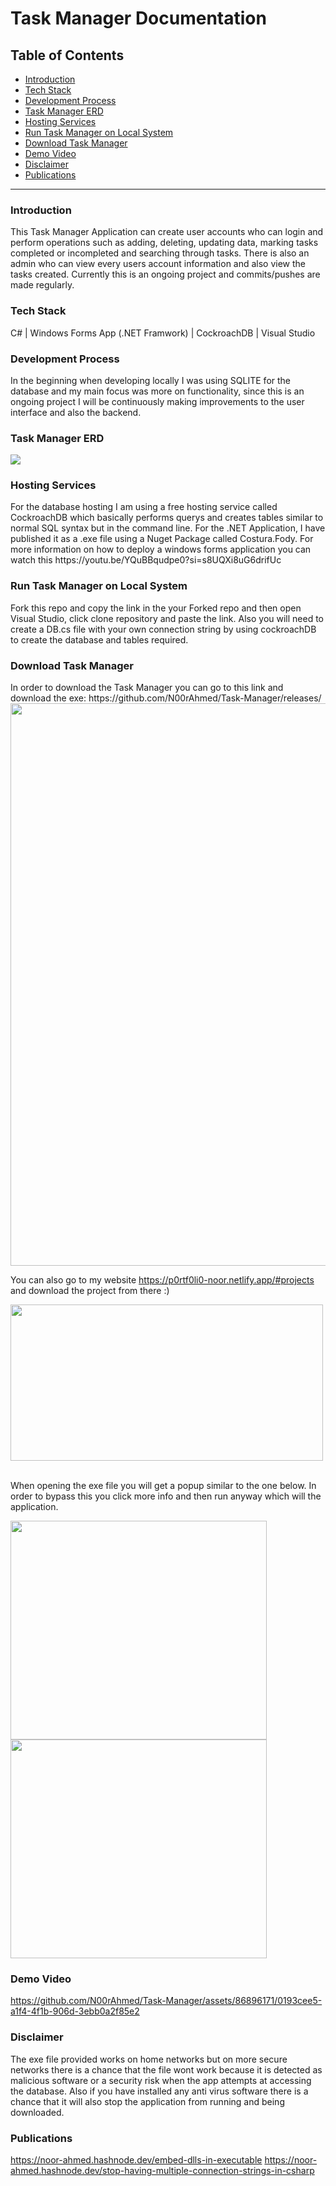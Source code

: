 <h1>Task Manager Documentation</h2>

<h2>Table of Contents</h2>

- [Introduction](#introduction)
- [Tech Stack](#tech-stack)
- [Development Process](#development-process)
- [Task Manager ERD](#task-manager-erd)
- [Hosting Services](#hosting-services)
- [Run Task Manager on Local System](#run-task-manager-on-local-system)
- [Download Task Manager](#download-task-manager)
- [Demo Video](#demo-video)
- [Disclaimer](#disclaimer)
- [Publications](#publications)

<hr />

<h3>Introduction</h3>
This Task Manager Application can create user accounts who can login and perform operations such as adding, deleting, updating data, marking tasks completed or incompleted and searching through tasks. There is also an admin who can view every users account information and also view the tasks created. Currently this is an ongoing project and commits/pushes are made regularly.

<!-- <br/> -->
<h3>Tech Stack</h6>
C# | Windows Forms App (.NET Framwork) | CockroachDB | Visual Studio

<h3>Development Process</h3>
In the beginning when developing locally I was using SQLITE for the database and my main focus was more on functionality, since this is an ongoing project I will be continuously making improvements to the user interface and also the backend.

<h3>Task Manager ERD<!-- + Use Case Diagram --></h3>

<img src="https://github.com/N00rAhmed/Task-Manager/assets/86896171/157219f8-44ec-422e-85b9-af55af115dcf" >

<!-- <img src="https://github.com/N00rAhmed/Task-Manager/assets/86896171/0ba11e02-38b4-46d0-8c32-1c573ff82b3b" width="600" height="400"> -->

<!-- <img src="https://github.com/N00rAhmed/Task-Manager/assets/86896171/0341d834-00bf-4706-bb6e-2b9d9593abc6" width="500" height="400"> --> <!-- <img src="https://github.com/N00rAhmed/Task-Manager/assets/86896171/9e8e2245-aafd-4050-b1d3-adf4564d9b2c" width="500" height="680"> -->
<h3>Hosting Services</h3>
For the database hosting I am using a free hosting service called CockroachDB which basically performs querys and creates tables similar to normal SQL syntax but in the command line. For the .NET Application, I have published it as a .exe file using a Nuget Package called Costura.Fody. For more information on how to deploy a windows forms application you can watch this https://youtu.be/YQuBBqudpe0?si=s8UQXi8uG6drifUc

<h3>Run Task Manager on Local System</h3>
Fork this repo and copy the link in the your Forked repo and then open Visual Studio, click clone repository and paste the link. Also you will need to create a DB.cs file with your own connection string by using cockroachDB to create the database and tables required. 

<h3>Download Task Manager</h3>
In order to download the Task Manager you can go to this link and download the exe: https://github.com/N00rAhmed/Task-Manager/releases/ <br />

<img src="https://github.com/N00rAhmed/Task-Manager/assets/86896171/f26930ef-55e1-450e-9aa5-2e4a715005f7" width="900">

<br />

You can also go to my website https://p0rtf0li0-noor.netlify.app/#projects and download the project from there :)


<img src="https://github.com/N00rAhmed/Task-Manager/assets/86896171/f5feb785-765d-467b-927e-df17bb89ca39" width="500" height="250">

<br />
<br />

When opening the exe file you will get a popup similar to the one below. In order to bypass this you click more info and then run anyway which will the application.

<img src="https://github.com/N00rAhmed/Task-Manager/assets/86896171/d6c10d09-e89b-48e5-b748-11076175288d" width="410" height="350">

<img src="https://github.com/N00rAhmed/Task-Manager/assets/86896171/d80f91c9-c6ab-40da-993c-b6da7e9adf09" width="410" height="350">

<h3>Demo Video</h3>

https://github.com/N00rAhmed/Task-Manager/assets/86896171/0193cee5-a1f4-4f1b-906d-3ebb0a2f85e2


<h3>Disclaimer</h3>

The exe file provided works on home networks but on more secure networks there is a chance that the file wont work because it is detected as malicious software or a security risk when the app attempts at accessing the database. Also if you have installed any anti virus software there is a chance that it will also stop the application from running and being downloaded.


<h3>Publications</h3>

https://noor-ahmed.hashnode.dev/embed-dlls-in-executable
https://noor-ahmed.hashnode.dev/stop-having-multiple-connection-strings-in-csharp
